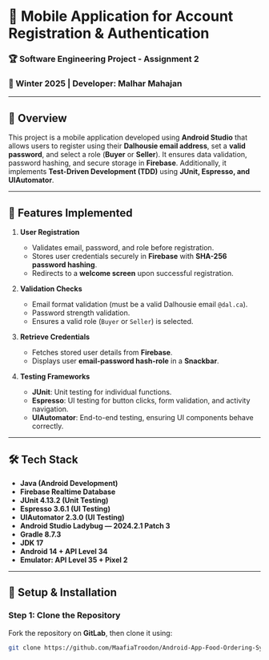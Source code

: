 # 📌 Mobile Application for Account Registration & Authentication

### 🏆 Software Engineering Project - Assignment 2
### 📅 Winter 2025 | Developer: **Malhar Mahajan**  
---
## 📖 Overview
This project is a mobile application developed using **Android Studio** that allows users to register using their **Dalhousie email address**, set a **valid password**, and select a role (**Buyer** or **Seller**). It ensures data validation, password hashing, and secure storage in **Firebase**. Additionally, it implements **Test-Driven Development (TDD)** using **JUnit, Espresso, and UIAutomator**.

---

## 🚀 Features Implemented
1. **User Registration**
   - Validates email, password, and role before registration.
   - Stores user credentials securely in **Firebase** with **SHA-256 password hashing**.
   - Redirects to a **welcome screen** upon successful registration.

2. **Validation Checks**
   - Email format validation (must be a valid Dalhousie email `@dal.ca`).
   - Password strength validation.
   - Ensures a valid role (`Buyer` or `Seller`) is selected.

3. **Retrieve Credentials**
   - Fetches stored user details from **Firebase**.
   - Displays user **email-password hash-role** in a **Snackbar**.

4. **Testing Frameworks**
   - **JUnit**: Unit testing for individual functions.
   - **Espresso**: UI testing for button clicks, form validation, and activity navigation.
   - **UIAutomator**: End-to-end testing, ensuring UI components behave correctly.

---

## 🛠️ Tech Stack
- **Java (Android Development)**
- **Firebase Realtime Database**
- **JUnit 4.13.2 (Unit Testing)**
- **Espresso 3.6.1 (UI Testing)**
- **UIAutomator 2.3.0 (UI Testing)**
- **Android Studio Ladybug — 2024.2.1 Patch 3**
- **Gradle 8.7.3**
- **JDK 17**
- **Android 14 + API Level 34**
- **Emulator: API Level 35 + Pixel 2**

---

## 🔧 Setup & Installation

### Step 1: Clone the Repository  
Fork the repository on **GitLab**, then clone it using:  
```bash
git clone https://github.com/MaafiaTroodon/Android-App-Food-Ordering-System.git

